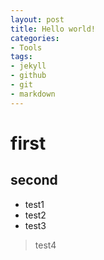 ```yaml
---
layout: post
title: Hello world!
categories:
- Tools
tags:
- jekyll
- github
- git
- markdown
---
```

# first
## second
- test1
- test2
- test3
> test4
